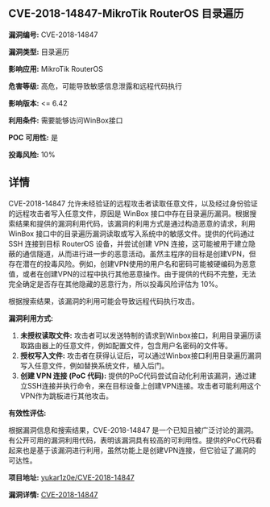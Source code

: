 ## CVE-2018-14847-MikroTik RouterOS 目录遍历

**漏洞编号:** CVE-2018-14847

**漏洞类型:** 目录遍历

**影响应用:** MikroTik RouterOS

**危害等级:** 高危，可能导致敏感信息泄露和远程代码执行

**影响版本:** <= 6.42

**利用条件:** 需要能够访问WinBox接口

**POC 可用性:** 是

**投毒风险:** 10%

## 详情

CVE-2018-14847 允许未经验证的远程攻击者读取任意文件，以及经过身份验证的远程攻击者写入任意文件，原因是 WinBox 接口中存在目录遍历漏洞。根据搜索结果和提供的漏洞利用代码，该漏洞的利用方式是通过构造恶意的请求，利用 WinBox 接口中的目录遍历漏洞读取或写入系统中的敏感文件。提供的代码通过 SSH 连接到目标 RouterOS 设备，并尝试创建 VPN 连接，这可能被用于建立隐蔽的通信隧道，从而进行进一步的恶意活动。虽然主程序的目标是创建VPN，但存在潜在的投毒风险。例如，创建VPN使用的用户名和密码可能被硬编码为恶意值，或者在创建VPN的过程中执行其他恶意操作。由于提供的代码不完整，无法完全确定是否存在其他隐藏的恶意行为，所以投毒风险评估为 10%。

根据搜索结果，该漏洞的利用可能会导致远程代码执行攻击。

**漏洞利用方式:**

1.  **未授权读取文件:**  攻击者可以发送特制的请求到Winbox接口，利用目录遍历读取路由器上的任意文件，例如配置文件，包含用户名密码的文件等。
2.  **授权写入文件:**  攻击者在获得认证后，可以通过Winbox接口利用目录遍历漏洞写入任意文件，例如替换系统文件，植入后门。
3.  **创建 VPN 连接 (PoC 代码):** 提供的PoC代码尝试自动化利用该漏洞，通过建立SSH连接并执行命令，来在目标设备上创建VPN连接。攻击者可能利用这个VPN作为跳板进行其他攻击。

**有效性评估:**

根据漏洞信息和搜索结果，CVE-2018-14847 是一个已知且被广泛讨论的漏洞。有公开可用的漏洞利用代码，表明该漏洞具有较高的可利用性。提供的PoC代码看起来也是基于该漏洞进行利用，虽然功能上是创建VPN连接，但它验证了漏洞的可达性。

**项目地址:** [yukar1z0e/CVE-2018-14847](https://github.com/yukar1z0e/CVE-2018-14847)

**漏洞详情:** [CVE-2018-14847](https://nvd.nist.gov/vuln/detail/CVE-2018-14847)